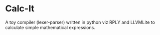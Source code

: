 # Calc-It
A toy compiler (lexer-parser) written in python viz RPLY and LLVMLite to calculate simple mathematical expressions.
